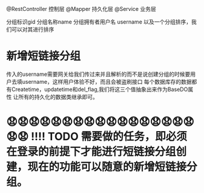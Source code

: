 @RestController 控制层
@Mapper      持久化层
@Service     业务层

   分组标识gid 分组名称name 分组拥有者用户名 username  以及一个分组排序，我们可以对其进行排序
# 新增短链接分组
  传入的username需要网关给我们传过来并且解析的而不是说创建分组的时候要用户去填username，这样用户体验不好，而且会被盗刷接口
  每个数据库存的数据都有Createtime，updatetime和del_flag,我们将这三个值抽象出来作为BaseDO属性 让所有的持久化的数据类继承即可。
# 😧😧😧😧😧😧😧😧😧😧😧😧😧😧😧😧😧😧😧  !!!!  TODO 需要做的任务，即必须在登录的前提下才能进行短链接分组创建，现在的功能可以随意的新增短链接分组。
  
  
